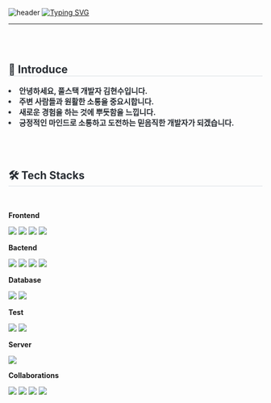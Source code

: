 ![header](https://capsule-render.vercel.app/api?type=waving&color=6994CDEE&text=&animation=&height=80)
[![Typing SVG](https://readme-typing-svg.demolab.com?font=Alkatra&weight=500&size=45&duration=3500&pause=3&color=6994CDEE&center=false&vCenter=false&multiline=true&repeat=true&width=1000&height=100&lines=Welcome+to+hyunsu's+GitHub!👋)](https://git.io/typing-svg)
 


------
<br>
<br />
    <div style="text-align: left;"> 
    <h2 style="border-bottom: 1px solid #d8dee4; color: #282d33;"> 🙂 Introduce </h2>  
    <div style="font-weight: 700; font-size: 15px; text-align: left; color: #282d33;"> <li> 안녕하세요, 풀스택 개발자 김현수입니다.</li><li> 주변 사람들과 원활한 소통을 중요시합니다.</li><li> 새로운 경험을 하는 것에 뿌듯함을 느낍니다.</li><li> 긍정적인 마인드로 소통하고 도전하는 믿음직한 개발자가 되겠습니다. </div> 
    </div>

<br />
<br />
<br />
    <div style="text-align: left;">
    <h2 style="border-bottom: 1px solid #d8dee4; color: #282d33;"> 🛠️ Tech Stacks </h2> <br> 
    <div style="margin: ; text-align: left;" "text-align: left;"></div>
    <p><strong>Frontend</strong></p>
    <img src="https://img.shields.io/badge/HTML5-E34F26?style=for-the-badge&logo=HTML5&logoColor=white">
    <img src="https://img.shields.io/badge/CSS3-1572B6?style=for-the-badge&logo=CSS3&logoColor=white">
    <img src="https://img.shields.io/badge/Javascript-F7DF1E?style=for-the-badge&logo=Javascript&logoColor=white">
    <img src="https://img.shields.io/badge/React-61DAFB?style=for-the-badge&logo=React&logoColor=white">
    <p><strong>Bactend</strong></p>
    <img src="https://img.shields.io/badge/Java-007396?style=for-the-badge&logo=Java&logoColor=white">
    <img src="https://img.shields.io/badge/Spring Boot-6DB33F?style=for-the-badge&logo=Spring Boot&logoColor=white">
    <img src="https://img.shields.io/badge/Python-3776AB?style=for-the-badge&logo=Python&logoColor=white">
          <img src="https://img.shields.io/badge/Flask-000000?style=for-the-badge&logo=Flask&logoColor=white">
    <p><strong>Database</strong></p>
    <img src="https://img.shields.io/badge/Elasticsearch-005571?style=for-the-badge&logo=Elasticsearch&logoColor=white">
          <img src="https://img.shields.io/badge/MySQL-4479A1?style=for-the-badge&logo=MySQL&logoColor=white">
    <p><strong>Test</strong></p>
    <img src="https://img.shields.io/badge/Postman-232F3E?style=for-the-badge&logo=Postman&logoColor=white">
    <img src="https://img.shields.io/badge/Swagger-232F3E?style=for-the-badge&logo=Swagger&logoColor=white">
    <p><strong>Server</strong></p>
    <img src="https://img.shields.io/badge/Amazon AWS-232F3E?style=for-the-badge&logo=Amazon AWS&logoColor=white">
    <p><strong>Collaborations</strong></p>
    <img src="https://img.shields.io/badge/Notion-000000?style=for-the-badge&logo=Notion&logoColor=white">
          <img src="https://img.shields.io/badge/Github-181717?style=for-the-badge&logo=Github&logoColor=white">
          <img src="https://img.shields.io/badge/Firebase-FFCA28?style=for-the-badge&logo=Firebase&logoColor=white">
          <img src="https://img.shields.io/badge/Figma-F24E1E?style=for-the-badge&logo=Figma&logoColor=white">
    </div>
